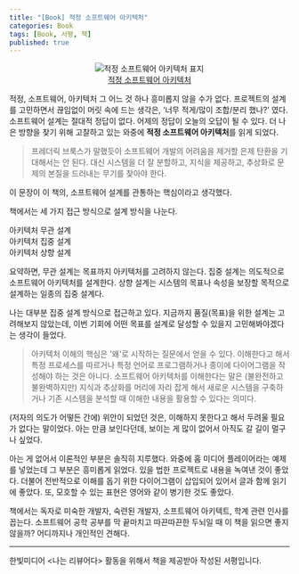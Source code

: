 ```yaml
---
title: "[Book] 적정 소프트웨어 아키텍처"
categories: Book
tags: [Book, 서평, 책]
published: true
---
```


<p align="center">
<img alt="적정 소프트웨어 아키텍처 표지" src="https://hanbit.co.kr/data/books/B6059097161_l.jpg"><br />
<a href="https://hanbit.co.kr/store/books/look.php?p_code=B6059097161">적정 소프트웨어 아키텍처</a>
</p>

적정, 소프트웨어, 아키텍처 그 어느 것 하나 흥미롭지 않을 수가 없다. 프로젝트의 설계를 고민하면서 끊임없이 머릿 속에 드는 생각은, ‘너무 적게/많이 조합/분리 했나?’ 였다. 소프트웨어 설계는 절대적 정답이 없다. 어제의 정답이 오늘의 오답이 될 수 있다. 더 나은 방향을 찾기 위해 고찰하고 있는 와중에 **적정 소프트웨어 아키텍처**를 읽게 되었다. 

> 프레더릭 브룩스가 말했듯이 소프트웨어 개발의 어려움을 제거할 은제 탄환을 기대해서는 안 된다. 대신 시스템을 더 잘 분할하고, 지식을 제공하고, 추상화로 문제의 본질을 드러내는 무기를 찾아야 한다. 

이 문장이 이 책의, 소프트웨어 설계를 관통하는 핵심이라고 생각했다. 

책에서는 세 가지 접근 방식으로 설계 방식을 나눈다.   

아키텍처 무관 설계  
아키텍처 집중 설계  
아키텍처 상향 설계  

요약하면, 무관 설계는 목표까지 아키텍처를 고려하지 않는다. 집중 설계는 의도적으로 소프트웨어 아키텍처를 설계한다. 상향 설계는 시스템의 목표나 속성을 보장할 목적으로 설계하는 일종의 집중 설계다. 

나는 대부분 집중 설계 방식으로 접근하고 있다. 지금까지 품질(목표)을 위한 설계는 고려해보지 않았는데, 이번 기회에 어떤 목표를 설계로 달성할 수 있을지 고민해봐야겠다는 생각이 들었다. 

> 아키텍처 이해의 핵심은 '왜'로 시작하는 질문에서 얻을 수 있다. 이해한다고 해서 특정 프로세스를 따르거나 특정 언어로 프로그램하거나 종이에 다이어그램을 작성해야 하는 것은 아니다. 소프트웨어 아키텍처를 이해한다는 말은 (불완전하고 불완벽하지만) 지식과 추상화를 머리에 자리 잡게 해서 새로운 시스템을 구축하거나 기존 시스템을 분석할 때 이해한 내용을 활용할 수 있다는 의미다.

(저자의 의도가 어떻든 간에) 위안이 되었던 것은, 이해하지 못한다고 해서 두려울 필요가 없다는 말이었다. 아는 만큼 보인다던데, 보이는 게 많이 없어서 아직도 갈 길이 멀구나 싶었다. 

아는 게 없어서 이론적인 부분은 솔직히 지루했다. 와중에 홈 미디어 플레이어라는 예제를 넣었는데 그 부분은 흥미롭게 읽었다. 있을 법한 프로젝트로 내용을 녹여낸 것이 좋았다. 더불어 전반적으로 이해를 돕기 위한 다이어그램이 삽입되어 있어서 글과 함께 읽기에 좋았다. 또, 모호할 수 있는 표현은 영어와 같이 병기한 것도 좋았다. 

책에서는 독자로 미숙한 개발자, 숙련된 개발자, 소프트웨어 아키텍트, 학계 관련 인사를 꼽는다. 소프트웨어 공학 공부를 막 끝마치고 따끈따끈한 두뇌일 때 이 책을 읽으면 좋지 않을까? 어디까지나 개인적인 견해다. 

---

한빛미디어 \<나는 리뷰어다> 활동을 위해서 책을 제공받아 작성된 서평입니다.